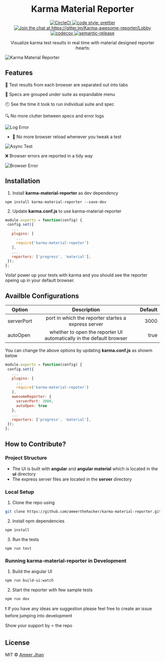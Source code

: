 <h1 align="center">Karma Material Reporter</h1>

<p align="center">
  <a href="https://circleci.com/gh/ameerthehacker/karma-material-reporter">
    <img src="https://circleci.com/gh/ameerthehacker/karma-material-reporter.svg?style=shield" alt="CircleCI">
  </a>
  <a href="https://github.com/prettier/prettier">
    <img src="https://img.shields.io/badge/code_style-prettier-ff69b4.svg?style=shield" alt="code style: prettier">
  </a>
  <a href="https://gitter.im/Karma-awesome-reporter/Lobby">
    <img src="https://badges.gitter.im/Join%20Chat.svg" alt="Join the chat at https://gitter.im/Karma-awesome-reporter/Lobby">
  </a>
  <a href="https://codecov.io/gh/ameerthehacker/karma-material-reporter">
    <img src="https://codecov.io/gh/ameerthehacker/karma-material-reporter/branch/master/graph/badge.svg" alt="codecov">
  </a>
  <a href="https://github.com/semantic-release/semantic-release">
    <img src="https://img.shields.io/badge/%20%20%F0%9F%93%A6%F0%9F%9A%80-semantic--release-e10079.svg" alt="semantic-release">
  </a>
</p>
<p align="center">Visualize karma test results in real time with material designed reporter :hearts:</p>

![Karma Material Reporter](https://i.imgur.com/76MVpsm.png)

## Features

:bookmark_tabs: Test results from each browser are separated out into tabs

:file_folder: Specs are grouped under suite as expandable menu

:clock10: See the time it took to run individual suite and spec

:mag: No more clutter between specs and error logs

![Log Error](https://i.imgur.com/ARGp65l.png)

- :tada: No more browser reload whenever you tweak a test

![Async Test](https://i.imgur.com/AE42Wix.png)

:x: Browser errors are reported in a tidy way

![Browser Error](https://imgur.com/U1sCcut.png)

## Installation

1. Install **karma-material-reporter** as dev dependency

```
npm install karma-material-reporter --save-dev
```

2. Update **karma.conf.js** to use karma-material-reporter

```js
module.exports = function(config) {
 config.set({
   ...
   plugins: [
     ...
     require('karma-material-repoter')
   ],
   ...
   reporters: ['progress', 'material'],
 });
};
```

Voila! power up your tests with karma and you should see the reporter opeing up in your default browser.

## Availble Configurations

| Option     |                             Description                              | Default |
| ---------- | :------------------------------------------------------------------: | ------: |
| serverPort |         port in which the reporter startes a express server          |    3000 |
| autoOpen   | whether to open the reporter UI automatically in the default browser |    true |

You can change the above options by updating **karma.conf.js** as showm below

```js
module.exports = function(config) {
 config.set({
   ...
   plugins: [
     ...
     require('karma-material-repoter')
   ],
   awesomeReporter: {
     serverPort: 3000,
     autoOpen: true
   },
   ...
   reporters: ['progress', 'material'],
 });
};
```

## How to Contribute?

### Project Structure

- The UI is built with **angular** and **angular material** which is located in the **ui** directory
- The express server files are located in the **server** directory

### Local Setup

1. Clone the repo using

```sh
git clone https://github.com/ameerthehacker/karma-material-reporter.git
```

2. Install npm dependencies

```sh
npm install
```

3. Run the tests

```
npm run test
```

### Running karma-material-reporter in Development

1. Build the angular UI

```sh
npm run build-ui:watch
```

2. Start the reporter with few sample tests

```sh
npm run dev
```

:heavy_exclamation_mark: If you have any ideas are suggestion please feel free to create an issue before jumping into development

Show your support by :star: the repo

## License

MIT © [Ameer Jhan](mailto:ameerjhanprof@gmail.com)
